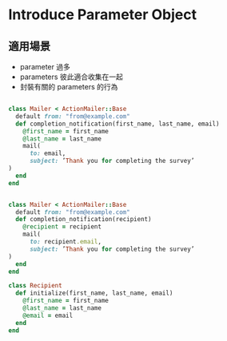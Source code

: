 # Introduce Parameter Object

## 適用場景

* parameter 過多
* parameters 彼此適合收集在一起
* 封裝有關的 parameters 的行為


``` ruby

class Mailer < ActionMailer::Base
  default from: "from@example.com"
  def completion_notification(first_name, last_name, email)
    @first_name = first_name
    @last_name = last_name
    mail(
      to: email,
      subject: ’Thank you for completing the survey’
)
  end 
end

```

``` ruby

class Mailer < ActionMailer::Base
  default from: "from@example.com"
  def completion_notification(recipient)
    @recipient = recipient
    mail(
      to: recipient.email,
      subject: ’Thank you for completing the survey’
)
  end 
end

class Recipient
  def initialize(first_name, last_name, email)
    @first_name = first_name
    @last_name = last_name
    @email = email
  end
end

```
